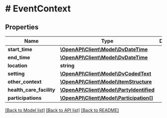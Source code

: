 # # EventContext

## Properties

Name | Type | Description | Notes
------------ | ------------- | ------------- | -------------
**start_time** | [**\OpenAPI\Client\Model\DvDateTime**](DvDateTime.md) |  |
**end_time** | [**\OpenAPI\Client\Model\DvDateTime**](DvDateTime.md) |  | [optional]
**location** | **string** |  | [optional]
**setting** | [**\OpenAPI\Client\Model\DvCodedText**](DvCodedText.md) |  |
**other_context** | [**\OpenAPI\Client\Model\ItemStructure**](ItemStructure.md) |  | [optional]
**health_care_facility** | [**\OpenAPI\Client\Model\PartyIdentified**](PartyIdentified.md) |  | [optional]
**participations** | [**\OpenAPI\Client\Model\Participation[]**](Participation.md) |  | [optional]

[[Back to Model list]](../../README.md#models) [[Back to API list]](../../README.md#endpoints) [[Back to README]](../../README.md)
